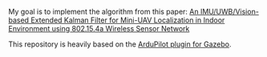 My goal is to implement the algorithm from this paper: [An IMU/UWB/Vision-based Extended Kalman Filter for Mini-UAV Localization in Indoor Environment using 802.15.4a Wireless Sensor Network](https://link.springer.com/article/10.1007/s10846-012-9742-1)

This repository is heavily based on the [ArduPilot plugin for Gazebo](https://github.com/khancyr/ardupilot_gazebo/).
